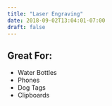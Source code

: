 ```yaml
---
title: "Laser Engraving"
date: 2018-09-02T13:04:01-07:00
draft: false
---
```


## Great For:

- Water Bottles
- Phones
- Dog Tags
- Clipboards
